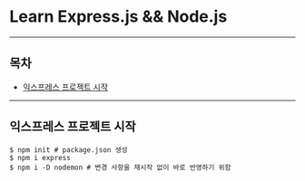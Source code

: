 # Learn Express.js && Node.js

---

## 목차

-   [익스프레스 프로젝트 시작](#익스프레스-프로젝트-시작)

---

## 익스프레스 프로젝트 시작

```shell
$ npm init # package.json 생성
$ npm i express
$ npm i -D nodemon # 변경 사항을 재시작 없이 바로 반영하기 위함
```
